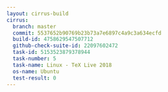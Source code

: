 ```yaml
---
layout: cirrus-build
cirrus:
  branch: master
  commit: 5537652b90769b23b73a7e6897c4a9c3a634ecfd
  build-id: 4758629547507712
  github-check-suite-id: 22097602472
  task-id: 5153523879378944
  task-number: 5
  task-name: Linux - TeX Live 2018
  os-name: Ubuntu
  test-result: 0
---
```

